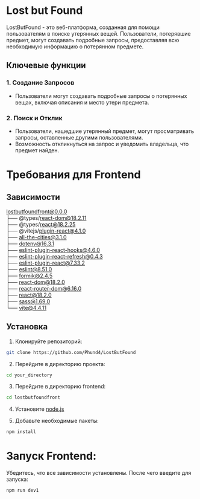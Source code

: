 # Lost but Found

LostButFound - это веб-платформа, созданная для помощи пользователям в поиске утерянных вещей. 
Пользователи, потерявшие предмет, могут создавать подробные запросы, предоставляя всю необходимую информацию о потерянном предмете.

## Ключевые функции

### 1. Создание Запросов

- Пользователи могут создавать подробные запросы о потерянных вещах, включая описания и место утери предмета.

### 2. Поиск и Отклик

- Пользователи, нашедшие утерянный предмет, могут просматривать запросы, оставленные другими пользователями.
- Возможность откликнуться на запрос и уведомить владельца, что предмет найден.

# Требования для Frontend

## Зависимости

lostbutfoundfront@0.0.0 <br />
├── @types/react-dom@18.2.11 <br />
├── @types/react@18.2.25 <br />
├── @vitejs/plugin-react@4.1.0 <br />
├── all-the-cities@3.1.0 <br />
├── dotenv@16.3.1 <br />
├── eslint-plugin-react-hooks@4.6.0 <br />
├── eslint-plugin-react-refresh@0.4.3 <br />
├── eslint-plugin-react@7.33.2 <br />
├── eslint@8.51.0 <br />
├── formik@2.4.5 <br />
├── react-dom@18.2.0 <br />
├── react-router-dom@6.16.0 <br />
├── react@18.2.0 <br />
├── sass@1.69.0 <br />
└── vite@4.4.11 <br />

## Установка
1. Клонируйте репозиторий:
```bash
git clone https://github.com/Phund4/LostButFound
```

2. Перейдите в директорию проекта:
```bash
cd your_directory
```
3. Перейдите в директорию frontend:
```bash
cd lostbutfoundfront
```
4. Установите [node.js](https://nodejs.org/en)

5. Добавьте необходимые пакеты:
```bash
npm install
```

# Запуск Frontend:
Убедитесь, что все зависимости установлены. 
После чего введите для запуска: 
```bash
npm run dev1
```
